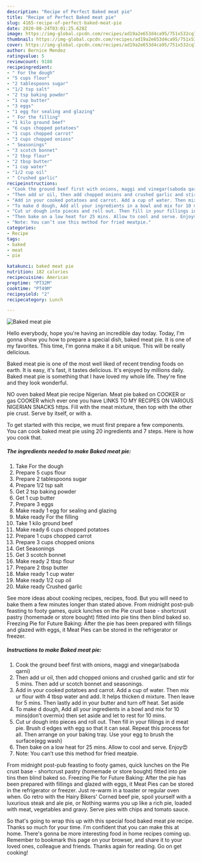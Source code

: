 ```yaml
---
description: "Recipe of Perfect Baked meat pie"
title: "Recipe of Perfect Baked meat pie"
slug: 4165-recipe-of-perfect-baked-meat-pie
date: 2020-08-24T03:01:25.628Z
image: https://img-global.cpcdn.com/recipes/ad19a2e653d4ca95/751x532cq70/baked-meat-pie-recipe-main-photo.jpg
thumbnail: https://img-global.cpcdn.com/recipes/ad19a2e653d4ca95/751x532cq70/baked-meat-pie-recipe-main-photo.jpg
cover: https://img-global.cpcdn.com/recipes/ad19a2e653d4ca95/751x532cq70/baked-meat-pie-recipe-main-photo.jpg
author: Bernice Mendez
ratingvalue: 5
reviewcount: 9188
recipeingredient:
- " For the dough"
- "5 cups flour"
- "2 tablespoons sugar"
- "1/2 tsp salt"
- "2 tsp baking powder"
- "1 cup butter"
- "3 eggs"
- "1 egg for sealing and glazing"
- " For the filling"
- "1 kilo ground beef"
- "6 cups chopped potatoes"
- "1 cups chopped carrot"
- "3 cups chopped onions"
- " Seasonings"
- "3 scotch bonnet"
- "2 tbsp flour"
- "2 tbsp butter"
- "1 cup water"
- "1/2 cup oil"
- " Crushed garlic"
recipeinstructions:
- "Cook the ground beef first with onions, maggi and vinegar(saboda qarni)"
- "Then add ur oil, then add chopped onions and crushed garlic and stir for 5 mins. Then add ur scotch bonnet and seasonings."
- "Add in your cooked potatoes and carrot. Add a cup of water. Then mix ur flour with 4 tbsp water and add. It helps thicken d mixture. Then leave for 5 mins. Then lastly add in your butter and turn off heat. Set aside"
- "To make d dough, Add all your ingredients in a bowl and mix for 10 mins(don’t overmix) then set aside and let to rest for 10 mins."
- "Cut ur dough into pieces and roll out. Then fill in your fillings in d meat pie. Brush d edges with egg so that it can seal. Repeat this process for all. Then arrange on your baking tray. Use your egg to brush the surface(egg wash)"
- "Then bake on a low heat for 25 mins. Allow to cool and serve. Enjoy😍"
- "Note: You can’t use this method for fried meatpie."
categories:
- Recipe
tags:
- baked
- meat
- pie

katakunci: baked meat pie 
nutrition: 182 calories
recipecuisine: American
preptime: "PT32M"
cooktime: "PT49M"
recipeyield: "2"
recipecategory: Lunch

---
```



![Baked meat pie](https://img-global.cpcdn.com/recipes/ad19a2e653d4ca95/751x532cq70/baked-meat-pie-recipe-main-photo.jpg)

Hello everybody, hope you're having an incredible day today. Today, I'm gonna show you how to prepare a special dish, baked meat pie. It is one of my favorites. This time, I'm gonna make it a bit unique. This will be really delicious.

Baked meat pie is one of the most well liked of recent trending foods on earth. It is easy, it's fast, it tastes delicious. It's enjoyed by millions daily. Baked meat pie is something that I have loved my whole life. They're fine and they look wonderful.

NO oven baked Meat pie recipe Nigerian. Meat pie baked on COOKER or gas COOKER which ever one you have LINKS TO MY RECIPES ON VARIOUS NIGERIAN SNACKS https. Fill with the meat mixture, then top with the other pie crust. Serve by itself, or with a.


To get started with this recipe, we must first prepare a few components. You can cook baked meat pie using 20 ingredients and 7 steps. Here is how you cook that.

<!--inarticleads1-->

##### The ingredients needed to make Baked meat pie:

1. Take  For the dough
1. Prepare 5 cups flour
1. Prepare 2 tablespoons sugar
1. Prepare 1/2 tsp salt
1. Get 2 tsp baking powder
1. Get 1 cup butter
1. Prepare 3 eggs
1. Make ready 1 egg for sealing and glazing
1. Make ready  For the filling
1. Take 1 kilo ground beef
1. Make ready 6 cups chopped potatoes
1. Prepare 1 cups chopped carrot
1. Prepare 3 cups chopped onions
1. Get  Seasonings
1. Get 3 scotch bonnet
1. Make ready 2 tbsp flour
1. Prepare 2 tbsp butter
1. Make ready 1 cup water
1. Make ready 1/2 cup oil
1. Make ready  Crushed garlic


See more ideas about cooking recipes, recipes, food. But you will need to bake them a few minutes longer than stated above. From midnight post-pub feasting to footy games, quick lunches on the Pie crust base - shortcrust pastry (homemade or store bought) fitted into pie tins then blind baked so. Freezing Pie for Future Baking: After the pie has been prepared with fillings and glazed with eggs, it Meat Pies can be stored in the refrigerator or freezer. 

<!--inarticleads2-->

##### Instructions to make Baked meat pie:

1. Cook the ground beef first with onions, maggi and vinegar(saboda qarni)
1. Then add ur oil, then add chopped onions and crushed garlic and stir for 5 mins. Then add ur scotch bonnet and seasonings.
1. Add in your cooked potatoes and carrot. Add a cup of water. Then mix ur flour with 4 tbsp water and add. It helps thicken d mixture. Then leave for 5 mins. Then lastly add in your butter and turn off heat. Set aside
1. To make d dough, Add all your ingredients in a bowl and mix for 10 mins(don’t overmix) then set aside and let to rest for 10 mins.
1. Cut ur dough into pieces and roll out. Then fill in your fillings in d meat pie. Brush d edges with egg so that it can seal. Repeat this process for all. Then arrange on your baking tray. Use your egg to brush the surface(egg wash)
1. Then bake on a low heat for 25 mins. Allow to cool and serve. Enjoy😍
1. Note: You can’t use this method for fried meatpie.


From midnight post-pub feasting to footy games, quick lunches on the Pie crust base - shortcrust pastry (homemade or store bought) fitted into pie tins then blind baked so. Freezing Pie for Future Baking: After the pie has been prepared with fillings and glazed with eggs, it Meat Pies can be stored in the refrigerator or freezer. Just re-warm in a toaster or regular oven when. Go retro with the Hairy Bikers&#39; Corned beef pie, spoil yourself with a luxurious steak and ale pie, or Nothing warms you up like a rich pie, loaded with meat, vegetables and gravy. Serve pies with chips and tomato sauce. 

So that's going to wrap this up with this special food baked meat pie recipe. Thanks so much for your time. I'm confident that you can make this at home. There's gonna be more interesting food in home recipes coming up. Remember to bookmark this page on your browser, and share it to your loved ones, colleague and friends. Thanks again for reading. Go on get cooking!
